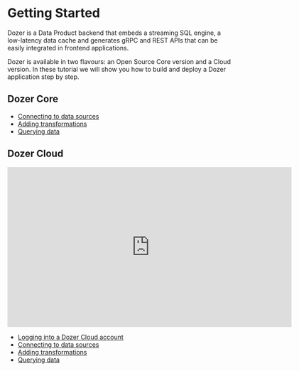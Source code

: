 # Getting Started

Dozer is a Data Product backend that embeds a streaming SQL engine, a low-latency data cache and generates gRPC and REST APIs that can be easily integrated in frontend applications.

Dozer is available in two flavours: an Open Source Core version and a Cloud version. In these tutorial we will show you how to build and deploy a Dozer application step by step.

## Dozer Core

- [Connecting to data sources](getting_started/core/connecting-to-sources)
- [Adding transformations](getting_started/core/adding-transformations)
- [Querying data](getting_started/core/querying-data)

## Dozer Cloud

<div width="100%" style={{paddingTop: '1em', paddingBottom: '2em', textAlign: 'center'}}>
    <iframe src="https://share.descript.com/embed/9UBzJNaRdgB" width="640" height="360" frameborder="0" allowfullscreen></iframe>
</div>


- [Logging into a Dozer Cloud account](getting_started/cloud/logging-into-cloud)
- [Connecting to data sources](getting_started/cloud/connecting-to-sources)
- [Adding transformations](getting_started/cloud/adding-transformations)
- [Querying data](getting_started/cloud/querying-data)


